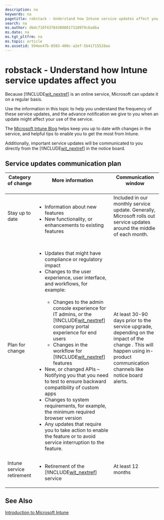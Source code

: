 ```yaml
---
description: na
keywords: na
pagetitle: robstack - Understand how Intune service updates affect you
search: na
ms.author: dbdc710f437843008017318979c6adba
ms.date: na
ms.tgt_pltfrm: na
ms.topic: article
ms.assetid: 594ee47b-8583-400c-a2ef-5b41715528aa
---
```

# robstack - Understand how Intune service updates affect you
Because [!INCLUDE[wit_nextref](../Token/wit_nextref_md.md)] is an online service, Microsoft can update it on a regular basis.

Use the information in this topic to help you understand the frequency of these service updates, and the advance notification we give to you when an update might affect your use of the service.

The [Microsoft Intune Blog](http://blogs.technet.com/b/microsoftintune/) helps keep you up to date with changes in the service, and helpful tips to enable you to get the most from Intune.

Additionally, important service updates will be communicated to you directly from the [!INCLUDE[wit_nextref](../Token/wit_nextref_md.md)] in the notice board.

## Service updates communication plan

|Category of change <br /> <br />|More information <br /> <br />|Communication window <br /> <br />|
|----------------------|--------------------|------------------------|
|Stay up to date <br /> <br />|<ul><li>Information about new features </li><li>New functionality, or enhancements to existing features </li> </ul>|Included in our monthly service update. Generally, Microsoft rolls out service updates around the middle of each month. <br /> <br />|
|Plan for change <br /> <br />|<ul><li>Updates that might have compliance or regulatory impact </li><li>Changes to the user experience, user interface, and workflows, for example: <br /> <br /><ul><li>Changes to the admin console experience for IT admins, or the [!INCLUDE[wit_nextref](../Token/wit_nextref_md.md)] company portal experience for end users </li><li>Changes in the workflow for [!INCLUDE[wit_nextref](../Token/wit_nextref_md.md)] features </li> </ul> </li><li>New, or changed APIs – Notifying you that you need to test to ensure backward compatibility of custom apps </li><li>Changes to system requirements, for example, the minimum required browser version </li><li>Any updates that require you to take action to enable the feature or to avoid service interruption to the feature. </li> </ul>|At least 30-90 days prior to the service upgrade, depending on the impact of the change . This will happen using in-product communication channels like notice board alerts. <br /> <br />|
|Intune service retirement <br /> <br />|<ul><li>Retirement of the [!INCLUDE[wit_nextref](../Token/wit_nextref_md.md)] service </li> </ul>|At least 12 months <br /> <br />|

## See Also
[Introduction to Microsoft Intune](../Topic/Introduction_to_Microsoft_Intune.md)

